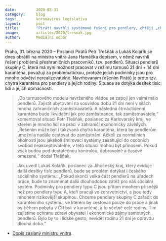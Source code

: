 ```yaml
---
date:         2020-03-31
category:     blog
tags:         koronavirus legislativa
layout:       post
title:        "Piráti navrhli systémové řešení pro pendlery, chtějí „chytrou karanténu“"
image:        articles/2020/tresnak.jpg
author:       Mediální odbor
--- 
```



Praha, 31. března 2020 – Poslanci Pirátů Petr Třešňák a Lukáš Kolářík se dnes obrátili na ministra vnitra Jana Hamáčka dopisem, v němž navrhli řešení problémů přeshraničních pracovníků, tzv. pendlerů. Situaci pendlerů skupiny C, která má nyní možnost pracovat v režimu turnusů 21 dní + 14 dní karanténa, považují za problematickou, protože jejich podmínky jsou pro mnoho odvětví nerealizovatelné. Navrhovaným řešením Pirátů je proto tzv. chytrá karanténa pro pendlery a jejich rodiny. Situace se dotýká desítek tisíc lidí a jejich domácností.

> „Do turnusového modelu navrženého vládou se zapojí jen velmi málo pendlerů. Zajistit ubytování na souvislou dobu 21 dní není v silách mnoha zahraničních zaměstnavatelů. A následná čtrnáctidenní karanténa bude likvidační jak pro zaměstnance, tak zaměstnavatele,“ komentoval situaci Petr Třešňák, poslanec za Karlovarský kraj, ve kterém je mnoho lidí na práci v zahraničí ekonomicky závislých. „Řešením může být i takzvaná chytrá karanténa, která by pendlerům umožnila nadále cestovat do zaměstnání. Ačkoli za normálních okolností jsou jakékoli šmírovací systémy zasahující do osobních svobod neakceptovatelné, v této situaci mohou být přínosem. Pokud však budou pod dostatečnou kontrolou, dobrovolné a časově omezené,“ dodal Třešňák.

> Jak uvedl Lukáš Kolářík, poslanec za Jihočeský kraj, který eviduje další desítky tisíc pendlerů, bude se problém dotýkat i českého sociálního systému: „Pokud skončí velká část pendlerů na úřadech práce, bude to znamenat další dlouhodobou zátěž pro náš sociální systém. Podmínky pro pendlery typu C jsou přitom mnohem přísnější než pro pendlery typu A, kteří pracují ve zdravotnictví, a jsou tedy mnohem rizikovější skupinou. Chceme pendlery skupiny C zařadit do karanténního systému, ve kterém by cestovali pouze do práce a jinak by během pobytu v ČR byli v karanténě, a to včetně celé rodiny. Tím zajistíme ochranu zdraví obyvatel i ekonomické zájmy samotných pendlerů. Bylo by to i lidské gesto, nevidět rodinu 21 dní je opravdu dlouhá doba.“

* [Dopis zaslaný ministru vnitra](https://pirati.cz/assets/pdf/pendleri-dopisMV.pdf).
